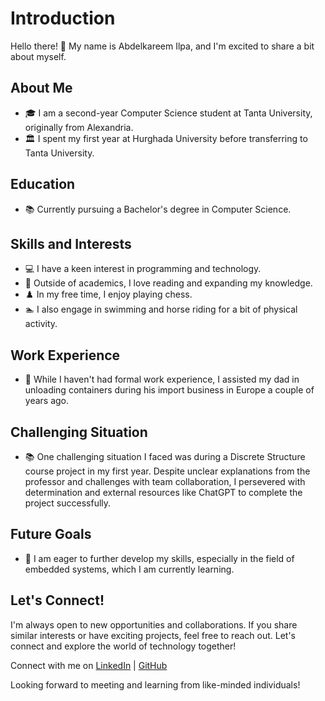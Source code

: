 # Introduction

Hello there! 👋 My name is Abdelkareem Ilpa, and I'm excited to share a bit about myself.

## About Me

- 🎓 I am a second-year Computer Science student at Tanta University, originally from Alexandria.
- 🏛️ I spent my first year at Hurghada University before transferring to Tanta University.

## Education

- 📚 Currently pursuing a Bachelor's degree in Computer Science.

## Skills and Interests

- 💻 I have a keen interest in programming and technology.
- 📖 Outside of academics, I love reading and expanding my knowledge.
- ♟️ In my free time, I enjoy playing chess.
- 🏊 I also engage in swimming and horse riding for a bit of physical activity.

## Work Experience

- 👔 While I haven't had formal work experience, I assisted my dad in unloading containers during his import business in Europe a couple of years ago.

## Challenging Situation

- 📚 One challenging situation I faced was during a Discrete Structure course project in my first year. Despite unclear explanations from the professor and challenges with team collaboration, I persevered with determination and external resources like ChatGPT to complete the project successfully.

## Future Goals

- 🚀 I am eager to further develop my skills, especially in the field of embedded systems, which I am currently learning.

## Let's Connect!

I'm always open to new opportunities and collaborations. If you share similar interests or have exciting projects, feel free to reach out. Let's connect and explore the world of technology together!

Connect with me on [LinkedIn](https://www.linkedin.com/in/ilpa/) | [GitHub](#)

Looking forward to meeting and learning from like-minded individuals!
